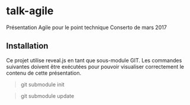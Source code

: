 # talk-agile
Présentation Agile pour le point technique Conserto de mars 2017

## Installation

Ce projet utilise reveal.js en tant que sous-module GIT. Les commandes suivantes doivent être exécutées pour pouvoir visualiser correctement le contenu de cette présentation.

> git submodule init

> git submodule update
